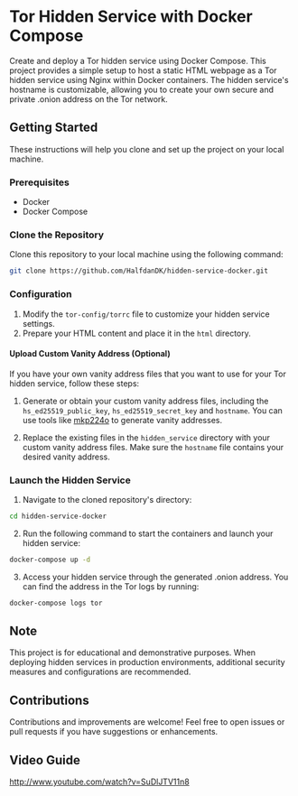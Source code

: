 # Tor Hidden Service with Docker Compose

Create and deploy a Tor hidden service using Docker Compose. This project provides a simple setup to host a static HTML webpage as a Tor hidden service using Nginx within Docker containers. The hidden service's hostname is customizable, allowing you to create your own secure and private .onion address on the Tor network.

## Getting Started

These instructions will help you clone and set up the project on your local machine.

### Prerequisites

- Docker
- Docker Compose

### Clone the Repository

Clone this repository to your local machine using the following command:

```bash
git clone https://github.com/HalfdanDK/hidden-service-docker.git
```

### Configuration

1. Modify the `tor-config/torrc` file to customize your hidden service settings.
2. Prepare your HTML content and place it in the `html` directory.

#### Upload Custom Vanity Address (Optional)

If you have your own vanity address files that you want to use for your Tor hidden service, follow these steps:

1. Generate or obtain your custom vanity address files, including the `hs_ed25519_public_key`, `hs_ed25519_secret_key` and `hostname`. You can use tools like [mkp224o](https://github.com/cathugger/mkp224o) to generate vanity addresses.

2. Replace the existing files in the `hidden_service` directory with your custom vanity address files. Make sure the `hostname` file contains your desired vanity address.


### Launch the Hidden Service

1. Navigate to the cloned repository's directory:

```bash
cd hidden-service-docker
```

2. Run the following command to start the containers and launch your hidden service:

```bash
docker-compose up -d
```

3. Access your hidden service through the generated .onion address. You can find the address in the Tor logs by running:

```bash
docker-compose logs tor
```

## Note

This project is for educational and demonstrative purposes. When deploying hidden services in production environments, additional security measures and configurations are recommended.

## Contributions

Contributions and improvements are welcome! Feel free to open issues or pull requests if you have suggestions or enhancements.

## Video Guide
http://www.youtube.com/watch?v=SuDlJTV11n8
